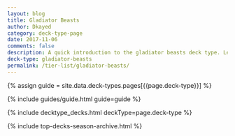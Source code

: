 ```yaml
---
layout: blog
title: Gladiator Beasts
author: Dkayed
category: deck-type-page
date: 2017-11-06
comments: false
description: A quick introduction to the gladiator beasts deck type. Learn how to play gladiator beasts in no time.
deck-type: gladiator-beasts
permalink: /tier-list/gladiator-beasts/
---
```


{% assign guide = site.data.deck-types.pages[{{page.deck-type}}] %}

{% include guides/guide.html guide=guide %}

{% include decktype_decks.html deckType=page.deck-type %}

{% include top-decks-season-archive.html %}